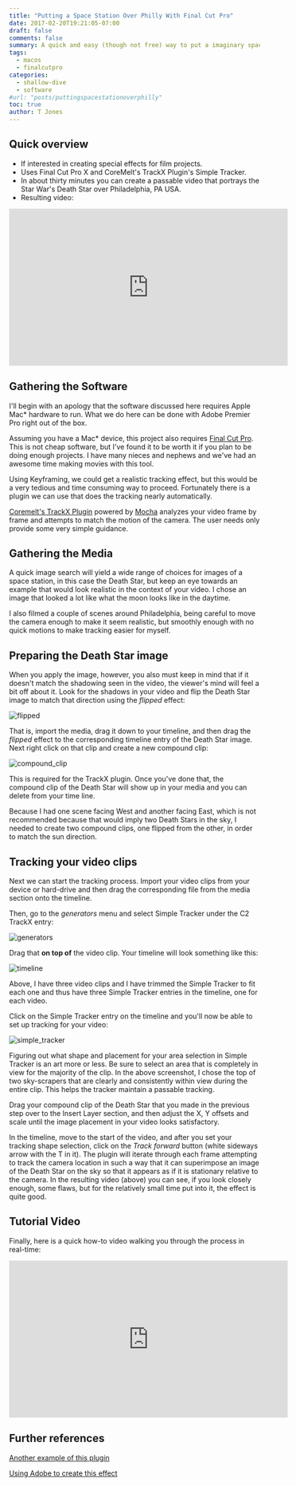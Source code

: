 ```yaml
---
title: "Putting a Space Station Over Philly With Final Cut Pro"
date: 2017-02-20T19:21:05-07:00
draft: false
comments: false
summary: A quick and easy (though not free) way to put a imaginary space station over Philadelphia.
tags:
  - macos
  - finalcutpro
categories:
  - shallow-dive
  - software
#url: "posts/puttingspacestationoverphilly"
toc: true
author: T Jones
---
```


## Quick overview

* If interested in creating special effects for film projects.
* Uses Final Cut Pro X and CoreMelt's TrackX Plugin's Simple
Tracker.
* In about thirty minutes you can create a passable video that portrays the Star War's Death Star over Philadelphia, PA USA.
* Resulting video:

<iframe width="560" height="315" src="https://www.youtube.com/embed/it_wj78IbFA" frameborder="0" allowfullscreen></iframe>

## Gathering the Software

I'll begin with an apology that the software discussed here requires Apple Mac* hardware to run. What we do here can be done with Adobe Premier Pro right out of the box.

Assuming you have a Mac* device, this project also requires
[Final Cut Pro](https://itunes.apple.com/us/app/final-cut-pro/id424389933?mt=12). This is not cheap software, but I've found it to be worth it if you plan to be doing enough projects. I have many nieces and nephews and we've had an awesome time making movies with this tool.

Using Keyframing, we could get a realistic tracking effect, but this would be a very tedious and time consuming way to proceed. Fortunately there is a plugin we can use that does the tracking nearly automatically.

[Coremelt's TrackX Plugin](https://coremelt.com/products/trackx-powered-by-mocha) powered by [Mocha](https://www.imagineersystems.com/products/what-is-mocha/) analyzes your video frame by frame and attempts to match the motion of the camera. The user needs only provide some very simple guidance.

## Gathering the Media

A quick image search will yield a wide range of choices for images of a space station, in this case the Death Star, but keep an eye towards an example that would look realistic in the
context of your video. I chose an image that looked a lot
like what the moon looks like in the daytime.

I also filmed a couple of scenes around Philadelphia,
being careful to move the camera enough to make it
seem realistic, but smoothly enough with no quick
motions to make tracking easier for myself.

## Preparing the Death Star image

When you apply the image, however, you also must keep
in mind that if it doesn't match the shadowing seen in
the video, the viewer's mind will feel a bit off about it.
Look for the shadows in your video and flip the Death Star
image to match that direction using the _flipped_ effect:

![flipped](assets/PuttingSpaceStationOverPhilly-c9525.png)

That is, import the media, drag it down to your timeline, and then drag the _flipped_ effect to the corresponding timeline entry of the Death Star image. Next right click on that
clip and create a new compound clip:

![compound_clip](assets/PuttingSpaceStationOverPhilly-e69aa.png)

This is required for the TrackX plugin. Once you've done
that, the compound clip of the Death Star will show up
in your media and you can delete from your time line.

Because I had one scene facing West and another facing East,
which is not recommended because that would imply two
Death Stars in the sky, I needed to create two compound
clips, one flipped from the other, in order to match
the sun direction.

## Tracking your video clips

Next we can start the tracking process. Import your video
clips from your device or hard-drive and then drag the
corresponding file from the media section onto the timeline.

Then, go to the _generators_ menu and select Simple Tracker
under the C2 TrackX entry:

![generators](assets/PuttingSpaceStationOverPhilly-230aa.png)

Drag that __on top of__ the video clip. Your timeline
will look something like this:

![timeline](assets/PuttingSpaceStationOverPhilly-a7eb0.png)

Above, I have three video clips and I have trimmed
the Simple Tracker to fit each one and thus have three
Simple Tracker entries in the timeline, one for each video.

Click on the Simple Tracker entry on the timeline and you'll
now be able to set up tracking for your video:

![simple_tracker](assets/PuttingSpaceStationOverPhilly-c80e1.png)

Figuring out what shape and placement for your area selection
in Simple Tracker is an art more or less. Be sure to select
an area that is completely in view for the majority of the clip.
In the above screenshot, I chose the top of two sky-scrapers that are clearly and consistently within view during the entire
clip. This helps the tracker maintain a passable tracking.

Drag your compound clip of the Death Star that you made
in the previous step over to the Insert Layer section, and
then adjust the X, Y offsets and scale until the image placement
in your video looks satisfactory.

In the timeline, move to the start of the
video, and after you set your tracking shape selection,
click on the _Track forward_ button (white sideways arrow
with the T in it). The plugin will iterate through each
frame attempting to track the camera location in
such a way that it can superimpose an image of the Death
Star on the sky so that it appears as if it is stationary
relative to the camera. In the resulting video (above)
you can see, if you look closely enough, some flaws, but
for the relatively small time put into it, the effect
is quite good.

## Tutorial Video

Finally, here is a quick how-to video walking you
through the process in real-time:

<iframe width="560" height="315" src="https://www.youtube.com/embed/se17wSZzKB8" frameborder="0" allowfullscreen></iframe>

## Further references

[Another example of this plugin](https://www.youtube.com/watch?v=bfhRtd1z2PY)

[Using Adobe to create this effect](https://www.youtube.com/watch?v=NYfMugEz2zA)

